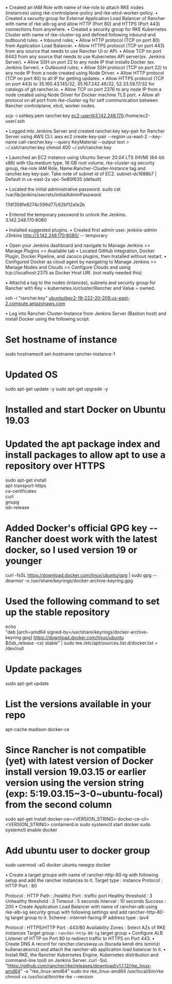 


•	Created an IAM Role with name of rke-role to attach RKE nodes (instances) using rke-controlplane-policy and rke-etcd-worker-policy.
•	Created a security group for External Application Load Balancer of Rancher with name of rke-alb-sg and allow HTTP (Port 80) and HTTPS (Port 443) connections from anywhere.
•	Created a security group for RKE Kubernetes Cluster with name of rke-cluster-sg and defined following inbound and outbound rules.
    •	Inbound rules;
    •	Allow HTTP protocol (TCP on port 80) from Application Load Balancer.
    •	Allow HTTPS protocol (TCP on port 443) from any source that needs to use Rancher UI or API.
    •	Allow TCP on port 6443 from any source that needs to use Kubernetes API server(ex. Jenkins Server).
    •	Allow SSH on port 22 to any node IP that installs Docker (ex. Jenkins Server).
    •	Outbound rules;
    •	Allow SSH protocol (TCP on port 22) to any node IP from a node created using Node Driver.
    •	Allow HTTP protocol (TCP on port 80) to all IP for getting updates.
    •	Allow HTTPS protocol (TCP on port 443) to 35.160.43.145/32, 35.167.242.46/32, 52.33.59.17/32 for catalogs of git.rancher.io.
    •	Allow TCP on port 2376 to any node IP from a node created using Node Driver for Docker machine TLS port.
    •	Allow all protocol on all port from rke-cluster-sg for self communication between Rancher controlplane, etcd, worker nodes.

scp -i sshkey.pem rancher.key ec2-user@3.142.248.170:/home/ec2-user/.ssh


•	Logged into Jenkins Server and created rancher.key key-pair for Rancher Server using AWS CLI:
aws ec2 create-key-pair --region us-east-2 --key-name call-rancher.key --query KeyMaterial --output text > ~/.ssh/rancher.key
chmod 400 ~/.ssh/rancher.key

•	Launched an EC2 instance using Ubuntu Server 20.04 LTS (HVM) (64-bit x86) with t3a.medium type, 16 GB root volume, rke-cluster-sg security group, rke-role IAM Role, Name:Rancher-Cluster-Instance tag and rancher.key key-pair. Take note of subnet id of EC2.
subnet-dc1688b7 | Default in us-east-2a
vpc-5e80f635 (default)

•	Located the initial administrative password.
sudo cat /var/lib/jenkins/secrets/initialAdminPassword

17df358fe8274c599d77c62bf12a1e2b

•	Entered the temporary password to unlock the Jenkins.
3.142.248.170:8080

•	Installed suggested plugins.
•	Created first admin user.
jenkins-admin
J3nkins
http://3.142.248.170:8080/ -- temporary

•	Open your Jenkins dashboard and navigate to Manage Jenkins >> Manage Plugins >> Available tab
•	Located GitHub Integration, Docker Plugin, Docker Pipeline, and Jacoco plugins, then Installed without restart.
•	Configured Docker as cloud agent by navigating to Manage Jenkins >> Manage Nodes and Clouds >> Configure Clouds and using tcp://localhost:2375 as Docker Host URI. (not really needed this) 

•	Attachd a tag to the nodes (intances), subnets and security group for Rancher with Key = kubernetes.io/cluster/Rancher and Value = owned.

ssh -i "rancher.key" ubuntu@ec2-18-222-20-209.us-east-2.compute.amazonaws.com

•	Log into Rancher-Cluster-Instance from Jenkins Server (Bastion host) and install Docker using the following script.
# Set hostname of instance
sudo hostnamectl set-hostname rancher-instance-1
# Updated OS 
sudo apt-get update -y
sudo apt-get upgrade -y
# Installed and start Docker on Ubuntu 19.03
# Updated the apt package index and install packages to allow apt to use a repository over HTTPS
sudo apt-get install \
  apt-transport-https \
  ca-certificates \
  curl \
  gnupg \
  lsb-release
# Added Docker's official GPG key -- Rancher doest work with the latest docker, so I used version 19 or younger
curl -fsSL https://download.docker.com/linux/ubuntu/gpg | sudo gpg --dearmor -o /usr/share/keyrings/docker-archive-keyring.gpg
# Used the following command to set up the stable repository
echo \
  "deb [arch=amd64 signed-by=/usr/share/keyrings/docker-archive-keyring.gpg] https://download.docker.com/linux/ubuntu \
  $(lsb_release -cs) stable" | sudo tee /etc/apt/sources.list.d/docker.list > /dev/null
# Update packages
sudo apt-get update
# List the versions available in your repo
apt-cache madison docker-ce

# Since Rancher is not compatible (yet) with latest version of Docker install version 19.03.15 or earlier version using the version string (exp: 5:19.03.15~3-0~ubuntu-focal) from the second column
sudo apt-get install docker-ce=<VERSION_STRING> docker-ce-cli=<VERSION_STRING> containerd.io
sudo systemctl start docker
sudo systemctl enable docker

# Add ubuntu user to docker group
sudo usermod -aG docker ubuntu
newgrp docker

•	Create a target groups with name of rancher-http-80-tg with following setup and add the rancher instances to it.
Target type         : instance
Protocol            : HTTP
Port                : 80

<!-- Health Checks Settings -->
Protocol            : HTTP
Path                : /healthz
Port                : traffic port
Healthy threshold   : 3
Unhealthy threshold : 3
Timeout             : 5 seconds
Interval            : 10 seconds
Success             : 200
•	Create Application Load Balancer with name of rancher-alb using rke-alb-sg security group with following settings and add rancher-http-80-tg target group to it.
Scheme              : internet-facing
IP address type     : ipv4

<!-- Listeners-->
Protocol            : HTTPS/HTTP
Port                : 443/80
Availability Zones  : Select AZs of RKE instances
Target group        : `rancher-http-80-tg` target group 
•	Configure ALB Listener of HTTP on Port 80 to redirect traffic to HTTPS on Port 443.
•	Create DNS A record for rancher.clarusway.us (burada kendi dns isminizi kullanacaksınız) and attach the rancher-alb application load balancer to it.
•	Install RKE, the Rancher Kubernetes Engine, Kubernetes distribution and command-line tool) on Jenkins Server.
curl -SsL "https://github.com/rancher/rke/releases/download/v1.1.12/rke_linux-amd64" -o "rke_linux-amd64"
sudo mv rke_linux-amd64 /usr/local/bin/rke
chmod +x /usr/local/bin/rke
rke --version
